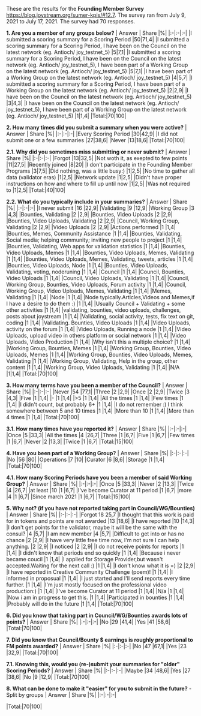These are the results for the **Founding Member Survey** https://blog.joystream.org/sumer-kpis/#12.7. The survey ran from July 9, 2021 to July 17, 2021. The survey had 70 responses.

**1. Are you a member of any groups below?**
| Answer | Share |%|
|:-|:-|:-|
|I submitted a scoring summary for a Scoring Period	|50|71,4|
|I submitted a scoring summary for a Scoring Period, I have been on the Council on the latest network (eg. Antioch/ joy_testnet_5)	|5|7,1|
|I submitted a scoring summary for a Scoring Period, I have been on the Council on the latest network (eg. Antioch/ joy_testnet_5), I have been part of a Working Group on the latest network (eg. Antioch/ joy_testnet_5)	|5|7,1|
|I have been part of a Working Group on the latest network (eg. Antioch/ joy_testnet_5)	|4|5,7|
|I submitted a scoring summary for a Scoring Period, I have been part of a Working Group on the latest network (eg. Antioch/ joy_testnet_5)	|2|2,9|
|I have been on the Council on the latest network (eg. Antioch/ joy_testnet_5)	|3|4,3|
|I have been on the Council on the latest network (eg. Antioch/ joy_testnet_5), I have been part of a Working Group on the latest network (eg. Antioch/ joy_testnet_5)	|1|1,4|
|Total:|70|100|

**2. How many times did you submit a summary when you were active?**
| Answer | Share |%|
|:-|:-|:-|
|Every Scoring Period	|30|42,9|
|I did not submit one or a few summaries	|27|38,6|
|Never	|13|18,6|
|Total:|70|100|

**2.1. Why did you sometimes miss submitting or never submit?**
| Answer | Share |%|
|:-|:-|:-|
|Forgot	|13|32,5|
|Not woth it, as exepted to few points	|11|27,5|
|Recently joined	|8|20|
|I don't participate in the Founding Member Programs	|3|7,5|
|Did nothing, was a little busy:) |1|2,5|
|No time to gather all data (validator eras)	|1|2,5|
|Network update	|1|2,5|
|Didn't have proper instructions on how and where to fill up until now	|1|2,5|
|Was not required to	|1|2,5|
|Total:|40|100|

**2.2. What do you typically include in your summaries?**
| Answer | Share |%|
|:-|:-|:-|
|I never submit	|16	|22,9|
|Validating	|9	|12,9|
|Working Group	|3	|4,3|
|Bounties, Validating	|2	|2,9|
|Bounties, Video Uploads	|2	|2,9|
|Bounties, Video Uploads, Validating	|2	|2,9|
|Council, Working Group, Validating	|2	|2,9|
|Video Uploads	|2	|2,9|
|Actions performed	|1	|1,4|
|Bounties, Memes, Community Assistance	|1	|1,4|
|Bounties, Validating, Social media; helping community; inviting new people to project	|1	|1,4|
|Bounties, Validating, Web apps for validation statistics 	|1	|1,4|
|Bounties, Video Uploads, Memes	|1	|1,4|
|Bounties, Video Uploads, Memes, Validating	|1	|1,4|
|Bounties, Video Uploads, Memes, Validating, tweets, articles	|1	|1,4|
|Bounties, Video Uploads, Node	|1	|1,4|
|Bounties, Video Uploads, Validating, voting, noderuning	|1	|1,4|
|Council	|1	|1,4|
|Council, Bounties, Video Uploads	|1	|1,4|
|Council, Video Uploads, Validating	|1	|1,4|
|Council, Working Group, Bounties, Video Uploads, Forum activity	|1	|1,4|
|Council, Working Group, Video Uploads, Memes, Validating	|1	|1,4|
|Memes, Validating	|1	|1,4|
|Node	|1	|1,4|
|Node typically.Articles,Videos and Memes,if I have a desire to do them :)	|1	|1,4|
|Usually Council + Validating + some other activities	|1	|1,4|
|validating, bounties, video uploads, challenges, posts about joystream	|1	|1,4|
|Validating, social activity, tests, fix text on git, coding	|1	|1,4|
|Validating. Bounties, Video Uploads	|1	|1,4|
|Video Uploads, activity on the forum	|1	|1,4|
|Video Uploads, Running a node	|1	|1,4|
|Video Uploads, upload video in others platform or social network	|1	|1,4|
|Video Uploads, Video Production	|1	|1,4|
|Why isn't this a multiple choice? 	|1	|1,4|
|Working Group, Bounties, Memes	|1	|1,4|
|Working Group, Bounties, Video Uploads, Memes	|1	|1,4|
|Working Group, Bounties, Video Uploads, Memes, Validating	|1	|1,4|
|Working Group, Validating, Help in the group, other content	|1	|1,4|
|Working Group, Video Uploads, Validating	|1	|1,4|
|N/A	|1|1,4|
|Total:|70|100|


**3. How many terms have you been a member of the Council?**
| Answer | Share |%|
|:-|:-|:-|
|Never	|54	|77,1|
|Three	|2	|2,9|
|Once	|2	|2,9|
|Twice	|3	|4,3|
|Five	|1	|1,4|
|-	|1	|1,4|
|>5	|1	|1,4|
|All the times	|1	|1,4|
|Few times	|1	|1,4|
|I didn't count, but probably 6+	|1	|1,4|
|I do not remember :) I think somewhere between 5 and 10 times	|1	|1,4|
|More than 10	|1	|1,4|
|More than 4 times	|1	|1,4|
|Total:|70|100|

**3.1. How many times have you reported it?**
| Answer | Share |%|
|:-|:-|:-|
|Once	|5	|33,3|
|All the times	|4	|26,7|
|Three	|1	|6,7|
|Five	|1	|6,7|
|Few times	|1	|6,7|
|Never	|2	|13,3|
|Twice	|1	|6,7|
|Total:|15|100|

**4. Have you been part of a Working Group?**
| Answer | Share |%|
|:-|:-|:-|
|No	|56	|80|
|Operations	|7	|10|
|Curator	|6	|8,6|
|Storage	|1	|1,4|
|Total:|70|100|

**4.1. How many Scoring Periods have you been a member of said Working Group?**
| Answer | Share |%|
|:-|:-|:-|
|Once	|5	|33,3|
|Never	|2	|13,3|
|Twice	|4	|26,7|
|at least |10	|1	|6,7|
|I've become Curator at 11 period	|1	|6,7|
|more |4	|1	|6,7|
|Since march 2021	|1	|6,7|
|Total:|15|100|

**5. Why not? (if you have not reported taking part in Council/WG/Bounties)**
| Answer | Share |%|
|:-|:-|:-|
|Forgot	18	25,7
|I thought that this work is paid for in tokens and points are not awarded	|13	|18,6|
|I have reported	|10	|14,3|
|I don't get points for the validator, maybe it will be the same with the consul?	|4	|5,7|
|I am new member	|4	|5,7|
|Difficult to get into or has no chance	|2	|2,9|
|I have very little free time now, I'm not sure I can help anything.	|2	|2,9|
|I noticed	|2	|2,9|
|I do not receive points for reports	|1	|1,4|
|I didn't know that periods end so quickly	|1	|1,4|
|Because i never became coucil	|1	|1,4|
|I applied for Storage Provider,but wasn't accepted.Waiting for the next call :)	|1	|1,4|
|I don't know what it is =)	|2	|2,9|
|I have reported in Creative Community Challenge (poem)!	|1	|1,4|
|I informed in proposual 	|1	|1,4|
|I just started and I'll send reports every time further.	|1	|1,4|
|I'm just mostly focused on the professional video production:)	|1	|1,4|
|I've become Curator at 11 period	|1	|1,4|
|N/a	|1	|1,4|
|Now i am in progress to get this. 	|1	|1,4|
|Participated in bounties	|1	|1,4|
|Probably will do in the future	|1	|1,4|
|Total:|70|100|

**6. Did you know that taking part in Council/WG/Bounties awards lots of points?**
| Answer | Share |%|
|:-|:-|:-|
|No	|29	|41,4|
|Yes	|41	|58,6|
|Total:|70|100|

**7. Did you know that Council/Bounty $ earnings is roughly proportional to FM points awarded?**
| Answer | Share |%|
|:-|:-|:-|
|No	|47	|67,1|
|Yes	|23	|32,9|
|Total:|70|100|

**7.1. Knowing this, would you (re-)submit your summaries for "older" Scoring Periods?**
| Answer | Share |%|
|:-|:-|:-|
|Maybe	|34	|48,6|
|Yes	|27	|38,6|
|No	|9	|12,9|
|Total:|70|100|

**8. What can be done to make it "easier" for you to submit in the future?** - Split by groups
| Answer | Share |%|
|:-|:-|:-|

|Total:|70|100|
